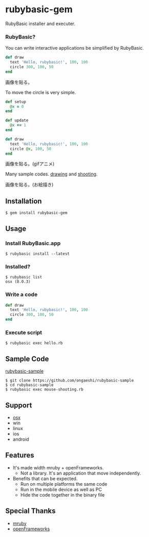 # rubybasic-gem

RubyBasic installer and executer.

### RubyBasic?

You can write interactive applications be simplified by RubyBasic.

```ruby:hello.rb
def draw
  text 'Hello, rubybasic!', 100, 100
  circle 300, 100, 50
end
```

画像を貼る。

To move the circle is very simple.

```ruby:hello.rb
def setup
  @x = 0
end

def update
  @x += 1
end

def draw
  text 'Hello, rubybasic!', 100, 100
  circle @x, 100, 50
end
```

画像を貼る。(gifアニメ)

Many sample codes. [drawing](https://github.com/ongaeshi/rubybasic-sample/blob/master/drawing.rb) and [shooting](https://github.com/ongaeshi/rubybasic-sample/blob/master/mouse_shooting.rb).

画像を貼る。(お絵描き)

## Installation

    $ gem install rubybasic-gem

## Usage

### Install RubyBasic.app

    $ rubybasic install --latest
    
### Installed?

    $ rubybasic list
    osx (0.0.3)
    
### Write a code

```ruby:hello.rb
def draw
  text 'Hello, rubybasic!', 100, 100
  circle 300, 100, 50
end
```

### Execute script

    $ rubybasic exec hello.rb

## Sample Code

[rubybasic-sample](https://github.com/ongaeshi/rubybasic-sample)

    $ git clone https://github.com/ongaeshi/rubybasic-sample
    $ cd rubybasic-sample
    $ rubybasic exec mouse-shooting.rb

## Support

- [osx](https://github.com/ongaeshi/rubybasic-osx)
- win
- linux
- ios
- android

## Features

- It's made width mruby + openFrameworks.
  - Not a library. It's an application that move independently.
- Benefits that can be expected.
  - Run on multiple platforms the same code
  - Run in the mobile device as well as PC
  - Hide the code together in the binary file

## Special Thanks

- [mruby](https://github.com/mruby/mruby)
- [openFrameworks](http://www.openframeworks.cc)
